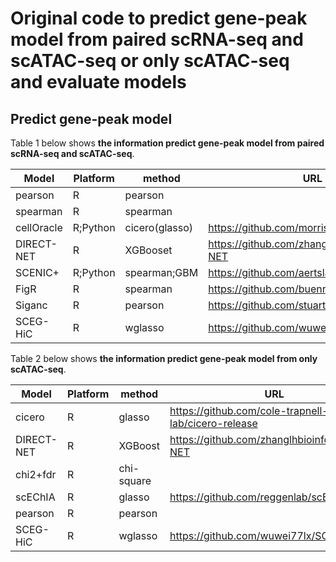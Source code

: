 # Original code to predict gene-peak model from paired scRNA-seq and scATAC-seq or only scATAC-seq and evaluate models

## Predict gene-peak model
Table 1 below shows **the information predict gene-peak model from paired scRNA-seq and scATAC-seq**.

| Model       | Platform  | method          | URL                                                   |
| ----------- | --------- | --------------- | ----------------------------------------------------- |
| pearson     | R         | pearson         |                                                       |
| spearman    | R         | spearman        |                                                       |
| cellOracle  | R;Python  | cicero(glasso)  | https://github.com/morris-lab/CellOracle              |
| DIRECT-NET  | R         | XGBooset        | https://github.com/zhanglhbioinfor/DIRECT-NET         |
| SCENIC+     | R;Python  | spearman;GBM    | https://github.com/aertslab/scenicplus                |
| FigR        | R         | spearman        | https://github.com/buenrostrolab/FigR                 |
| Siganc      | R         | pearson         | https://github.com/stuart-lab/signac                  |
| SCEG-HiC    | R         | wglasso         | https://github.com/wuwei77lx/SCEGHiC                  |


Table 2 below shows **the information predict gene-peak model from only scATAC-seq**.


| Model       | Platform  | method          | URL                                                   |
| ----------- | --------- | --------------- | ----------------------------------------------------- |
| cicero      | R         | glasso          | https://github.com/cole-trapnell-lab/cicero-release   |
| DIRECT-NET  | R         | XGBoost         | https://github.com/zhanglhbioinfor/DIRECT-NET         |
| chi2+fdr    | R         | chi-square      |                                                       |
| scEChIA     | R         | glasso          | https://github.com/reggenlab/scEChiA                  |
| pearson     | R         | pearson         |                                                       |
| SCEG-HiC    | R         | wglasso         | https://github.com/wuwei77lx/SCEGHiC                  |
